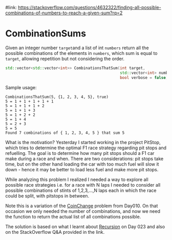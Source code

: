 #link: https://stackoverflow.com/questions/4632322/finding-all-possible-combinations-of-numbers-to-reach-a-given-sum?rq=2



# CombinationSums

Given an integer number `target`and a list of int `numbers` return all the possible combinations of the elements in `numbers`, which sum is equal to `target`, allowing repetition but not considering the order. 

````c++
std::vector<std::vector<int>> CombinationsThatSum(int target, 
                                                  std::vector<int> numbers, 
                                                  bool verbose = false)
````

Sample usage: 

```
CombinationsThatSum(5, {1, 2, 3, 4, 5}, true)
5 = 1 + 1 + 1 + 1 + 1 
5 = 1 + 1 + 1 + 2 
5 = 1 + 1 + 3 
5 = 1 + 2 + 2 
5 = 1 + 4 
5 = 2 + 3 
5 = 5 
Found 7 combinations of { 1, 2, 3, 4, 5 } that sum 5
```

What is the motivation? Yesterday I started working in the project PitStop, which tries to determine the optimal F1 race strategy regarding pit stops and refuelling. The goal is to determine how many pit stops should a F1 car make during a race and when. There are two considerations: pit stops take time, but on the other hand loading the car with too much fuel will slow it down - hence it may be better to load less fuel and make more pit stops.

While analyzing this problem I realized I needed a way to explore all possible race strategies i.e. for a race with N laps I needed to consider all possible combinations of stints of 1,2,3,...,N laps each in which the race could be split, with pitstops in between. 

Note this is a variation of the [CoinChange](https://github.com/mhered/cpp_100daysofcode/tree/main/code/Day010_05-04-23/CoinChange) problem from Day010. On that occasion we only needed the number of combinations, and now we need the function to return the actual list of all combinations possible. 

The solution is based on what I learnt about [Recursion](https://github.com/mhered/cpp_100daysofcode/tree/main/code/Day023_18-04-23/Recursion) on Day 023 and also on the StackOverflow Q&A provided in the link.